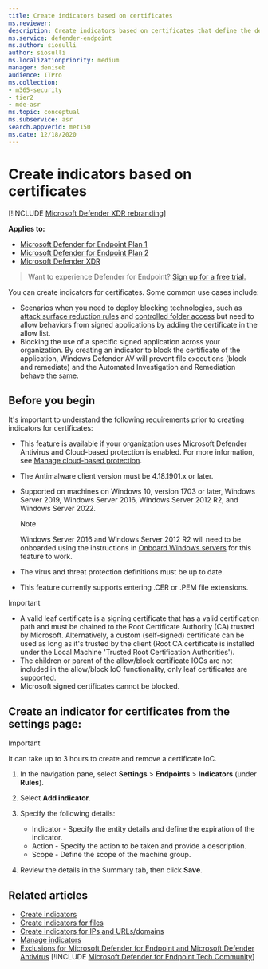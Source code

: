 ```yaml
---
title: Create indicators based on certificates
ms.reviewer:
description: Create indicators based on certificates that define the detection, prevention, and exclusion of entities.
ms.service: defender-endpoint
ms.author: siosulli
author: siosulli
ms.localizationpriority: medium
manager: deniseb
audience: ITPro
ms.collection:
- m365-security
- tier2
- mde-asr
ms.topic: conceptual
ms.subservice: asr
search.appverid: met150
ms.date: 12/18/2020
---
```


# Create indicators based on certificates

[!INCLUDE [Microsoft Defender XDR rebranding](../includes/microsoft-defender.md)]


**Applies to:**

- [Microsoft Defender for Endpoint Plan 1](https://go.microsoft.com/fwlink/?linkid=2154037)
- [Microsoft Defender for Endpoint Plan 2](https://go.microsoft.com/fwlink/p/?linkid=2154037)
- [Microsoft Defender XDR](https://go.microsoft.com/fwlink/?linkid=2118804)

> Want to experience Defender for Endpoint? [Sign up for a free trial.](https://www.microsoft.com/WindowsForBusiness/windows-atp?ocid=docs-wdatp-automationexclusionlist-abovefoldlink)

You can create indicators for certificates. Some common use cases include:

- Scenarios when you need to deploy blocking technologies, such as [attack surface reduction rules](attack-surface-reduction.md) and [controlled folder access](controlled-folders.md) but need to allow behaviors from signed applications by adding the certificate in the allow list.
- Blocking the use of a specific signed application across your organization. By creating an indicator to block the certificate of the application, Windows Defender AV will prevent file executions (block and remediate) and the Automated Investigation and Remediation behave the same.

## Before you begin

It's important to understand the following requirements prior to creating indicators for certificates:

- This feature is available if your organization uses Microsoft Defender Antivirus and Cloud-based protection is enabled. For more information, see [Manage cloud-based protection](/windows/security/threat-protection/microsoft-defender-antivirus/deploy-manage-report-microsoft-defender-antivirus).
- The Antimalware client version must be  4.18.1901.x or later.
- Supported on machines on Windows 10, version 1703 or later, Windows Server 2019, Windows Server 2016, Windows Server 2012 R2, and Windows Server 2022.

  > [!NOTE]
  > Windows Server 2016 and Windows Server 2012 R2 will need to be onboarded using the instructions in [Onboard Windows servers](configure-server-endpoints.md#windows-server-2012-r2-and-windows-server-2016) for this feature to work.

- The virus and threat protection definitions must be up to date.
- This feature currently supports entering .CER or .PEM file extensions.

> [!IMPORTANT]
>
> - A valid leaf certificate is a signing certificate that has a valid certification path and must be chained to the Root Certificate Authority (CA) trusted by Microsoft. Alternatively, a custom (self-signed) certificate can be used as long as it's trusted by the client (Root CA certificate is installed under the Local Machine 'Trusted Root Certification Authorities').
> - The children or parent of the allow/block certificate IOCs are not included in the allow/block IoC functionality, only leaf certificates are supported.
> - Microsoft signed certificates cannot be blocked.

## Create an indicator for certificates from the settings page:

> [!IMPORTANT]
> It can take up to 3 hours to create and remove a certificate IoC.

1. In the navigation pane, select **Settings** \> **Endpoints** \> **Indicators** (under **Rules**).

2. Select **Add indicator**.

3. Specify the following details:
   - Indicator - Specify the entity details and define the expiration of the indicator.
   - Action - Specify the action to be taken and provide a description.
   - Scope - Define the scope of the machine group.

4. Review the details in the Summary tab, then click **Save**.

## Related articles

- [Create indicators](manage-indicators.md)
- [Create indicators for files](indicator-file.md)
- [Create indicators for IPs and URLs/domains](indicator-ip-domain.md)
- [Manage indicators](indicator-manage.md)
- [Exclusions for Microsoft Defender for Endpoint and Microsoft Defender Antivirus](defender-endpoint-antivirus-exclusions.md)
[!INCLUDE [Microsoft Defender for Endpoint Tech Community](../includes/defender-mde-techcommunity.md)]
